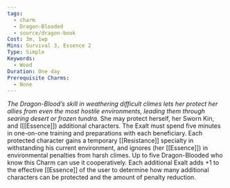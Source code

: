 ```yaml
---
tags:
  - charm
  - Dragon-Blooded
  - source/dragon-book
Cost: 3m, 1wp
Mins: Survival 3, Essence 2
Type: Simple
Keywords:
  - Wood
Duration: One day
Prerequisite Charms:
  - None
---
```

*The Dragon-Blood’s skill in weathering difficult climes lets her protect her allies from even the most hostile environments, leading them through searing desert or frozen tundra.*
She may protect herself, her Sworn Kin, and ([[Essence]]) additional characters. The Exalt must spend five minutes in one-on-one training and preparations with each beneficiary. Each protected character gains a temporary [[Resistance]] specialty in withstanding his current environment, and ignores (her [[Essence]]) in environmental penalties from harsh climes. Up to five Dragon-Blooded who know this Charm can use it cooperatively. Each additional Exalt adds +1 to the effective [[Essence]] of the user to determine how many additional characters can be protected and the amount of penalty reduction.
